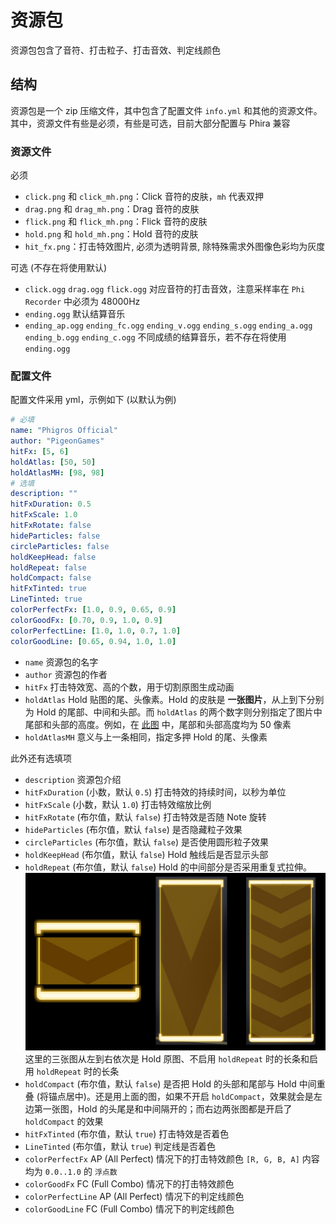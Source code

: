 # 资源包

资源包包含了音符、打击粒子、打击音效、判定线颜色

## 结构

资源包是一个 zip 压缩文件，其中包含了配置文件 `info.yml` 和其他的资源文件。其中，资源文件有些是必须，有些是可选，目前大部分配置与 Phira 兼容

### 资源文件

必须

- `click.png` 和 `click_mh.png`：Click 音符的皮肤，`mh` 代表双押
- `drag.png` 和 `drag_mh.png`：Drag 音符的皮肤
- `flick.png` 和 `flick_mh.png`：Flick 音符的皮肤
- `hold.png` 和 `hold_mh.png`：Hold 音符的皮肤
- `hit_fx.png`：打击特效图片, 必须为透明背景, 除特殊需求外图像色彩均为灰度

可选 (不存在将使用默认)

- `click.ogg` `drag.ogg` `flick.ogg` 对应音符的打击音效，注意采样率在 `Phi Recorder` 中必须为 48000Hz
- `ending.ogg` 默认结算音乐
- `ending_ap.ogg` `ending_fc.ogg` `ending_v.ogg` `ending_s.ogg` `ending_a.ogg` `ending_b.ogg` `ending_c.ogg` 不同成绩的结算音乐，若不存在将使用 `ending.ogg`

### 配置文件

配置文件采用 yml，示例如下 (以默认为例)

```yml
# 必填
name: "Phigros Official"
author: "PigeonGames"
hitFx: [5, 6]
holdAtlas: [50, 50]
holdAtlasMH: [98, 98]
# 选填
description: ""
hitFxDuration: 0.5
hitFxScale: 1.0
hitFxRotate: false
hideParticles: false
circleParticles: false
holdKeepHead: false
holdRepeat: false
holdCompact: false
hitFxTinted: true
LineTinted: true
colorPerfectFx: [1.0, 0.9, 0.65, 0.9]
colorGoodFx: [0.70, 0.9, 1.0, 0.9]
colorPerfectLine: [1.0, 1.0, 0.7, 1.0]
colorGoodLine: [0.65, 0.94, 1.0, 1.0]
```

- `name` 资源包的名字
- `author` 资源包的作者
- `hitFx` 打击特效宽、高的个数，用于切割原图生成动画
- `holdAtlas` Hold 贴图的尾、头像素。Hold 的皮肤是 **一张图片**，从上到下分别为 Hold 的尾部、中间和头部。而 `holdAtlas` 的两个数字则分别指定了图片中尾部和头部的高度。例如，在 [此图](image/hold.png) 中，尾部和头部高度均为 50 像素
- `holdAtlasMH` 意义与上一条相同，指定多押 Hold 的尾、头像素

此外还有选填项

- `description` 资源包介绍
- `hitFxDuration` (小数，默认 `0.5`)  打击特效的持续时间，以秒为单位
- `hitFxScale` (小数，默认 `1.0`)  打击特效缩放比例
- `hitFxRotate` (布尔值，默认 `false`)  打击特效是否随 Note 旋转
- `hideParticles` (布尔值，默认 `false`)  是否隐藏粒子效果
- `circleParticles` (布尔值，默认 `false`)  是否使用圆形粒子效果
- `holdKeepHead` (布尔值，默认 `false`)  Hold 触线后是否显示头部
- `holdRepeat` (布尔值，默认 `false`)  Hold 的中间部分是否采用重复式拉伸。![Image](image/hold_repeat.jpg) 这里的三张图从左到右依次是 Hold 原图、不启用 `holdRepeat` 时的长条和启用 `holdRepeat` 时的长条
- `holdCompact` (布尔值，默认 `false`)  是否把 Hold 的头部和尾部与 Hold 中间重叠 (将锚点居中)。还是用上面的图，如果不开启 `holdCompact`，效果就会是左边第一张图，Hold 的头尾是和中间隔开的；而右边两张图都是开启了 `holdCompact` 的效果
- `hitFxTinted` (布尔值，默认 `true`)  打击特效是否着色
- `LineTinted` (布尔值，默认 `true`)  判定线是否着色
- `colorPerfectFx` AP (All Perfect) 情况下的打击特效颜色 `[R, G, B, A]` 内容均为 `0.0..1.0` 的 `浮点数`
- `colorGoodFx` FC (Full Combo)  情况下的打击特效颜色
- `colorPerfectLine` AP (All Perfect)  情况下的判定线颜色
- `colorGoodLine` FC (Full Combo)  情况下的判定线颜色
